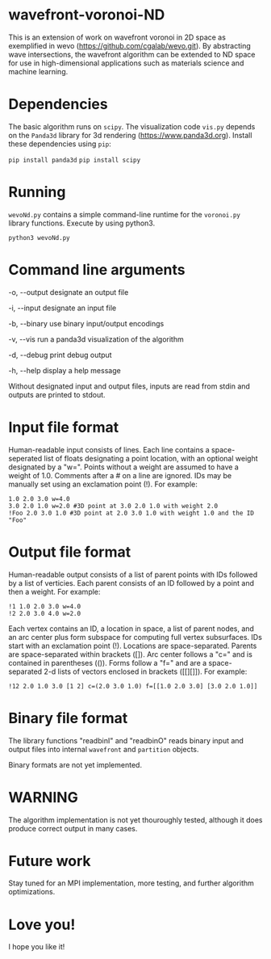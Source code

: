 # wavefront-voronoi-ND

This is an extension of work on wavefront voronoi in 2D space as exemplified in
wevo (https://github.com/cgalab/wevo.git).
By abstracting wave intersections,
the wavefront algorithm can be extended to ND space for use in high-dimensional
applications such as materials science and machine learning.

# Dependencies

The basic algorithm runs on ```scipy```.
The visualization code ```vis.py``` depends on the ```Panda3d``` library
for 3d rendering (https://www.panda3d.org).
Install these dependencies using ```pip```:

```pip install panda3d```
```pip install scipy```

# Running

```wevoNd.py``` contains a simple command-line runtime for the ```voronoi.py```
library functions.
Execute by using python3.

```python3 wevoNd.py```

# Command line arguments

-o, --output	<filename> designate an output file

-i, --input	<filename> designate an input file

-b, --binary	use binary input/output encodings

-v, --vis	run a panda3d visualization of the algorithm

-d, --debug	print debug output

-h, --help	display a help message

Without designated input and output files, inputs are read from stdin and
outputs are printed to stdout.

# Input file format

Human-readable input consists of lines.
Each line contains a space-seperated list of floats designating a point
location, with an optional weight designated by a "w=".
Points without a weight are assumed to have a weight of 1.0.
Comments after a \# on a line are ignored.
IDs may be manually set using an exclamation point (!).
For example:

```
1.0 2.0 3.0 w=4.0
3.0 2.0 1.0 w=2.0 #3D point at 3.0 2.0 1.0 with weight 2.0
!Foo 2.0 3.0 1.0 #3D point at 2.0 3.0 1.0 with weight 1.0 and the ID "Foo"
```

# Output file format

Human-readable output consists of a list of parent points with IDs
followed by a list of verticies.
Each parent consists of an ID followed by a point and then a weight.
For example:

```
!1 1.0 2.0 3.0 w=4.0
!2 2.0 3.0 4.0 w=2.0
```

Each vertex contains an ID, a location in space, a list of parent nodes,
and an arc center plus form subspace for computing full vertex subsurfaces.
IDs start with an exclamation point (!).
Locations are space-separated.
Parents are space-separated within brackets ([]).
Arc center follows a "c=" and is contained in parentheses (()).
Forms follow a "f=" and are a space-separated 2-d lists of vectors enclosed
in brackets ([[][]]).
For example:

```
!12 2.0 1.0 3.0 [1 2] c=(2.0 3.0 1.0) f=[[1.0 2.0 3.0] [3.0 2.0 1.0]]
```

# Binary file format

The library functions "readbinI" and "readbinO" reads binary input and output
files into internal ```wavefront``` and ```partition``` objects.

Binary formats are not yet implemented.

# WARNING

The algorithm implementation is not yet thouroughly tested, although it does produce correct output
in many cases.

# Future work

Stay tuned for an MPI implementation, more testing, and further algorithm optimizations.

# Love you!
I hope you like it!
